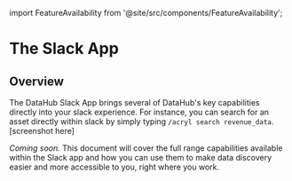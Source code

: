 import FeatureAvailability from '@site/src/components/FeatureAvailability';

# The Slack App

<FeatureAvailability saasOnly />

## Overview
The DataHub Slack App brings several of DataHub's key capabilities directly into your slack experience. For instance, you can search for an asset directly within slack by simply typing `/acryl search revenue_data`.
[screenshot here]

*Coming soon.*
This document will cover the full range capabilities available within the Slack app and how you can use them to make data discovery easier and more accessible to you, right where you work.

